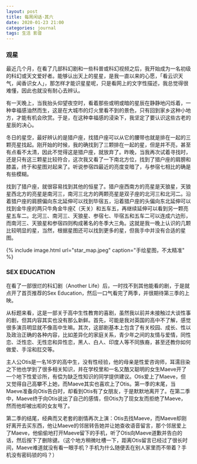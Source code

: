 ```yaml
---
layout: post
title: 每周闲话·其六
date: 2020-01-23 21:00
categories: journal
tags: 生活 影音
---
```


### 观星

最近几个月，在看了几部科幻剧和一些科普或科幻视频之后，我开始成为一名初级的科幻或天文爱好者。能够认出天上的星星，是我一直以来的心愿，「看云识天气，闻香识女人」，那怎样才能识星星呢，只是看网上的文字性描述，我总觉得很难懂，因此也就没有耐心去辨认。

有一天晚上，当我抬头仰望夜空时，看着那些或明或暗的星辰在静静地闪烁着，一种幸福感油然而生，这是在大城市的灯火里看不到的景色，只有回到家乡这种小地方，才能有机会欣赏。于是，在这种幸福感的浸染下，我坚定了要认识这些古老的星辰的决心。

冬日的星空，最好辨认的是猎户座，找猎户座可以从它的腰带也就是排在一起的三颗亮星找起。刚开始的时候，我的确找到了三颗排在一起的星，但是并不亮，甚至有点看不太清，因此不觉得这是猎户座，就放弃了。昨晚，当我再次试着寻找时，还是只有这三颗星比较符合，这次我又看了一下南北方位，找到了猎户座的肩膀和膝盖，终于和星图对起来了。听说参宿四最近的亮度变暗了，与参宿七相比的确是有些模糊。

找到了猎户座，就很容易找到其他的恒星了。猎户座西南方的亮星是天狼星，天狼星西北方的亮星是南河三，南河三北方的两颗亮星是双子座的北河三和北河二。沿着猎户座的肩膀偏向东北延伸可以找到毕宿五，沿着猎户座的头偏向东北延伸可以找到金牛座的两只牛角金牛座ζ（天关）和五车五，再继续延伸可以看到另一颗亮星五车二。北河三、南河三、天狼星、参宿七、毕宿五和五车二可以连成六边形，而南河三、天狼星和参宿四则构成著名的冬季大三角。这就是我一晚上认识的几颗比较明显的星，当然，根据星图还可以找到更多的星，但我手中并没有合适的星图。

{% include image.html url="star_map.jpeg" caption="手绘星图，不太精准" %}

### SEX EDUCATION

在看了一部很烂的科幻剧（Another Life）后，一时找不到其他能看的剧，于是就点开了首页推荐的Sex Education，然后一口气看完了两季，并很期待第三季的上映。

从标题来看，这是一部关于高中生性教育的喜剧，虽然我以前并未接触过大谈性事的剧，但其内容其实也没有那么新鲜。首先，可能是我对英国的高中不了解，感觉很多演员明显就不像高中生嘛。其次，这部剧基本上包含了有关校园、成长、性以及政治正确的各种内容，比如差异化的家庭关系，青少年之间的友情与爱情，同性恋、泛性恋、无性恋和异性恋，黑人、白人、印度人等不同族裔，甚至还教你如何做爱、手淫和肛交等。

主人公Otis是一名16岁的高中生，没有性经验，他的母亲是性爱咨询师，耳濡目染之下他也学到了很多相关知识，并在学校里和一名又酷又聪明的女生Maeve开了一个地下性爱诊所，有偿为缺乏性知识的同学提供建议。Otis爱上了Maeve，但又觉得自己高攀不上她，而Maeve其实也喜欢上了Otis。第一季的末尾，当Maeve准备向Otis告白时，却看到Otis有了女朋友，于是默默地离开了。在第二季中，Maeve终于向Otis说出了自己的感情，但Otis为了现女友而拒绝了Maeve，然而他却被出柜的女友甩了。

第二季的结尾，经典而又老套的剧情再次上演：Otis去找Maeve，而Maeve却刚好离开去买东西，他让Maeve的邻居转告她并让她查收语音留言，那个邻居爱上了Maeve，他偷偷地打开Maeve留下的手机，听了Otis向Maeve道歉并告白的话，然后按下了删除键。（这个地方稍微吐槽一下，距离Otis留言已经过了很长时间，Maeve难道就没有看一眼手机？手机为什么随便丢在别人家里而不带着？手机没有密码锁的吗？）